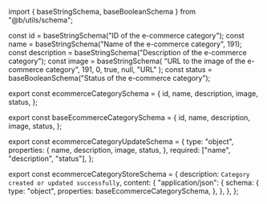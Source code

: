 import { baseStringSchema, baseBooleanSchema } from "@b/utils/schema";

const id = baseStringSchema("ID of the e-commerce category");
const name = baseStringSchema("Name of the e-commerce category", 191);
const description = baseStringSchema("Description of the e-commerce category");
const image = baseStringSchema(
  "URL to the image of the e-commerce category",
  191,
  0,
  true,
  null,
  "URL"
);
const status = baseBooleanSchema("Status of the e-commerce category");

export const ecommerceCategorySchema = {
  id,
  name,
  description,
  image,
  status,
};

export const baseEcommerceCategorySchema = {
  id,
  name,
  description,
  image,
  status,
};

export const ecommerceCategoryUpdateSchema = {
  type: "object",
  properties: {
    name,
    description,
    image,
    status,
  },
  required: ["name", "description", "status"],
};

export const ecommerceCategoryStoreSchema = {
  description: `Category created or updated successfully`,
  content: {
    "application/json": {
      schema: {
        type: "object",
        properties: baseEcommerceCategorySchema,
      },
    },
  },
};
